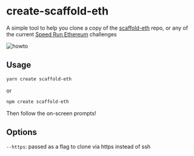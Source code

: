 # create-scaffold-eth #

A simple tool to help you clone a copy of the [scaffold-eth](https://github.com/scaffold-eth/scaffold-eth) repo, or any of the current [Speed Run Ethereum](https://speedrunethereum.com) challenges

![howto](https://user-images.githubusercontent.com/122643453/212769842-d70c15bb-26b9-4c96-a2f5-757db7d9a36c.jpg)


## Usage ##
```sh
yarn create scaffold-eth 
```
or
```sh
npm create scaffold-eth 
```

Then follow the on-screen prompts!


## Options ##

```--https```: passed as a flag to clone via https instead of ssh
